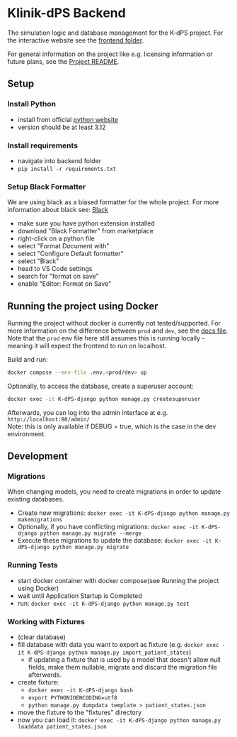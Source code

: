# Klinik-dPS Backend
The simulation logic and database management for the K-dPS project. For the interactive website see the [frontend folder](../frontend/README.md).

For general information on the project like e.g. licensing information or future plans, see the [Project README](../README.md).

## Setup
### Install Python
- install from official [python website](https://www.python.org/downloads/)
- version should be at least 3.12


### Install requirements
- navigate into backend folder
- `pip install -r requirements.txt`

### Setup Black Formatter
We are using black as a biased formatter for the whole project. For more information about black see: [Black](https://black.readthedocs.io/en/stable/)
- make sure you have python extension installed
- download "Black Formatter" from marketplace
- right-click on a python file
- select "Format Document with"
- select "Configure Default formatter"
- select "Black"
- head to VS Code settings
- search for "format on save"
- enable "Editor: Format on Save"

## Running the project using Docker
Running the project without docker is currently not tested/supported. 
For more information on the difference between `prod` and `dev`, see the [docs file](../docs/deployment-process.md).
Note that the `prod` env file here still assumes this is running locally - 
meaning it will expect the frontend to run on localhost.

Build and run:
```bash
docker compose --env-file .env.<prod/dev> up
```

Optionally, to access the database, create a superuser account: 
```bash
docker exec -it K-dPS-django python manage.py createsuperuser
```
Afterwards, you can log into the admin interface at e.g. `http://localhost:80/admin/`<br/>
Note: this is only available if DEBUG = true, which is the case in the dev environment.


## Development

### Migrations
When changing models, you need to create migrations in order to update existing databases.
- Create new migrations: `docker exec -it K-dPS-django python manage.py makemigrations`
- Optionally, if you have conflicting migrations: `docker exec -it K-dPS-django python manage.py migrate --merge`
- Execute these migrations to update the database: `docker exec -it K-dPS-django python manage.py migrate`

### Running Tests
- start docker container with docker compose(see Running the project using Docker)
- wait until Application Startup is Completed
- run: `docker exec -it K-dPS-django python manage.py test`

### Working with Fixtures
- (clear database)
- fill database with data you want to export as fixture (e.g. `docker exec -it K-dPS-django python manage.py import_patient_states`)
  - if updating a fixture that is used by a model that doesn't allow null fields, make them nullable, migrate and discard the migration file 
    afterwards.
- create fixture: 
  - `docker exec -it K-dPS-django bash`
  - `export PYTHONIOENCODING=utf8`
  - `python manage.py dumpdata template > patient_states.json`
- move the fixture to the "fixtures" directory
- now you can load it: `docker exec -it K-dPS-django python manage.py loaddata patient_states.json`
